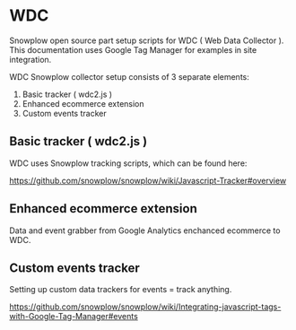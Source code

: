 # WDC
Snowplow open source part setup scripts for WDC ( Web Data Collector ). This documentation uses Google Tag Manager for examples in site integration.

WDC Snowplow collector setup consists of 3 separate elements:
1. Basic tracker ( wdc2.js )
2. Enhanced ecommerce extension
3. Custom events tracker

## Basic tracker ( wdc2.js )

WDC uses Snowplow tracking scripts, which can be found here:

https://github.com/snowplow/snowplow/wiki/Javascript-Tracker#overview 

## Enhanced ecommerce extension

Data and event grabber from Google Analytics enchanced ecommerce to WDC.

## Custom events tracker 

Setting up custom data trackers for events = track anything.

https://github.com/snowplow/snowplow/wiki/Integrating-javascript-tags-with-Google-Tag-Manager#events
